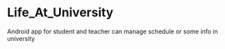 # Life_At_University
Android app for student and teacher can manage schedule or some info in university
